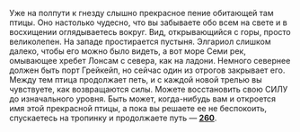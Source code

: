 Уже на полпути к гнезду слышно прекрасное пение обитающей там птицы. Оно настолько чудесно, что вы забываете обо всем на свете и в восхищении оглядываетесь вокруг. Вид, открывающийся с горы, просто великолепен. На западе простирается пустыня. Элгариол слишком далеко, чтобы его можно было видеть, а вот море Семи рек, омывающее хребет Лонсам с севера, как на ладони. Немного севернее должен быть порт Грейкейп, но сейчас один из отрогов закрывает его. Между тем птица продолжает петь, и с каждой новой трелью вы чувствуете, как возвращаются силы. Можете восстановить свою СИЛУ до изначального уровня. Быть может, когда-нибудь вам и откроется имя этой прекрасной птицы, а пока вы решаете ее не беспокоить, спускаетесь на тропинку и продолжаете путь — [**260**](#n_260).

